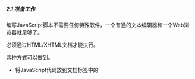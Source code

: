 ##### 2.1 准备工作

编写JavaScript脚本不需要任何特殊软件，一个普通的文本编辑器和一个Web浏览器就足够了。

必须通过HTML/XHTML文档才能执行。

两种方式可以做到。

* 将JavaScript代码放到文档<head>标签中的<script>标签之间。
* 更好的方式是把JavaScript代码存为一个扩展名为.js的独立文件。
  * 典型的作法是在文档的<head>部分放一个<script>标签，并把它的src属性指向该文件。
  * 最好的作法是把<script>标签放到HTML文档的最后，</body>标签之前。这样能使浏览器更快的加载页面。

程序设计语言分为解释型和编译型两大类。

* 解释型不需要编译器，仅需要解释器。如果有错误，只能等到解释器执行到有关代码时才能被发现。（JavaScript）
* 编译型需要一个编译器，把高级语言编写出来的源代码翻译为直接在计算机上执行的文件。如果有错误，在编译阶段就能被发现。相比于解释型语言，速度更快，可移植性更好。（Java或C++）

#### 2.2 语法

##### 2.2.3 变量

JavaScript允许直接对变量赋值不需事先声明。如果在对某个变量赋值之前未声明，赋值操作将自动声明该变量。

变量和其他语法元素的名字是区分字母大小写的。

JavaScript变量名允许包含美元符号。

##### 2.2.4 数据类型

有些其他的语言要求在声明变量的同时还必须同时声明变量的数据类型，这种做法称为类型声明。必须明确类型声明的语言称为强类型语言。

JavaScript不需要进行类型声明，它是一种弱类型语言。可在任何阶段改变变量的数据类型。

1. 字符串
   
   字符串必须包在引号里，单引号或双引号都可以。

##### 2.2.5 数组

字符串、数值和布尔值都是标量（scalar）。标量在任意时刻只能有一个值。

数组用`Array`声明。

声明数组的同时还可以指定数组初始元素个数。`var beatles = Array(4);`

也可以不给出元素个数。`var beatles = Array();`

`var beatles = Array("John", "Paul", "George", "Ringo");`

可以用方括号创建数组。`var beatles = ["John", "Paul", "George", "Ringo"];`

存放数据的首选方式：将数据保存为对象。

**关联数组**

``` objective-c
var lennon = Array();
lennon["name"] = "John";
lennon["year"] = 1940;
lennon["living"] = false;
```

这种用法不是一个好习惯，不推荐使用。

##### 2.2.6 对象

创建对象使用`Object`。

``` objective-c
var lennon = Object();
lennon.name = "John";
lennon.year = 1940;
lennon.living = false;
```

也可用花括号语法创建对象。`{propertyName:value, propertyName:value}`。

`var lennon = {name:"John", year:1940, living:false};`

##### 2.3 操作

**算术操作符**

加号既可以用于数值，也可以用于字符串。把多个字符串首尾相连，这种操作叫拼接。

可以把数值和字符串拼接在一起。此时，数值将自动被转为字符串。

#### 2.4 条件语句

##### 2.4.1 比较操作符

`==`并不表示严格想等。比较false与一个空字符串，`==`会认为它们想等。

``` objective-c
var a = false;
var b = "";
if (a == b) {
  alert("a equals b");
}
```

这个求值结果是true。

`===`进行严格比较，不仅比较值还比较变量类型。

``` objective-c
var a = false;
var b = "";
if (a === b) {
  alert("a equals b");
}
```

这个求值结果是false。

`!=`，`!==`也是如此。

##### 2.4.2 逻辑操作符

